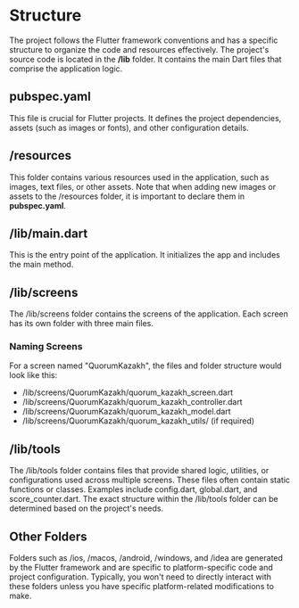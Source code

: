 # Structure
The project follows the Flutter framework conventions and has a specific structure to organize the code and resources effectively.
The project's source code is located in the **/lib** folder. It contains the main Dart files that comprise the application logic.

## pubspec.yaml
This file is crucial for Flutter projects.
It defines the project dependencies, assets (such as images or fonts), and other configuration details.

## /resources
This folder contains various resources used in the application, such as images, text files, or other assets.
Note that when adding new images or assets to the /resources folder, it is important to declare them in **pubspec.yaml**.

## /lib/main.dart
This is the entry point of the application. It initializes the app and includes the main method.

## /lib/screens
The /lib/screens folder contains the screens of the application. Each screen has its own folder with three main files.

### Naming Screens
For a screen named "QuorumKazakh", the files and folder structure would look like this:

- /lib/screens/QuorumKazakh/quorum_kazakh_screen.dart
- /lib/screens/QuorumKazakh/quorum_kazakh_controller.dart
- /lib/screens/QuorumKazakh/quorum_kazakh_model.dart
- /lib/screens/QuorumKazakh/quorum_kazakh_utils/ (if required)

## /lib/tools
The /lib/tools folder contains files that provide shared logic, utilities, or configurations used across multiple screens.
These files often contain static functions or classes. Examples include config.dart, global.dart, and score_counter.dart.
The exact structure within the /lib/tools folder can be determined based on the project's needs.

## Other Folders
Folders such as /ios, /macos, /android, /windows, and /idea are generated by the Flutter framework and are specific to platform-specific code and project configuration.
Typically, you won't need to directly interact with these folders unless you have specific platform-related modifications to make.
